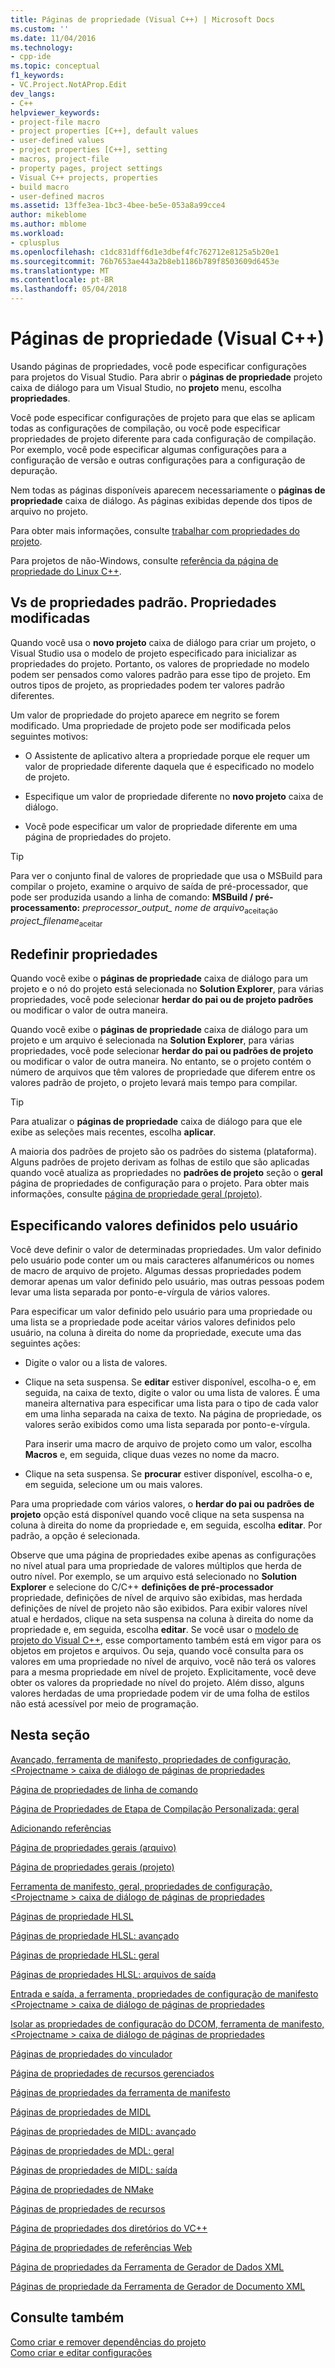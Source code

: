 ```yaml
---
title: Páginas de propriedade (Visual C++) | Microsoft Docs
ms.custom: ''
ms.date: 11/04/2016
ms.technology:
- cpp-ide
ms.topic: conceptual
f1_keywords:
- VC.Project.NotAProp.Edit
dev_langs:
- C++
helpviewer_keywords:
- project-file macro
- project properties [C++], default values
- user-defined values
- project properties [C++], setting
- macros, project-file
- property pages, project settings
- Visual C++ projects, properties
- build macro
- user-defined macros
ms.assetid: 13ffe3ea-1bc3-4bee-be5e-053a8a99cce4
author: mikeblome
ms.author: mblome
ms.workload:
- cplusplus
ms.openlocfilehash: c1dc831dff6d1e3dbef4fc762712e8125a5b20e1
ms.sourcegitcommit: 76b7653ae443a2b8eb1186b789f8503609d6453e
ms.translationtype: MT
ms.contentlocale: pt-BR
ms.lasthandoff: 05/04/2018
---
```

# <a name="property-pages-visual-c"></a>Páginas de propriedade (Visual C++)

Usando páginas de propriedades, você pode especificar configurações para projetos do Visual Studio. Para abrir o **páginas de propriedade** projeto caixa de diálogo para um Visual Studio, no **projeto** menu, escolha **propriedades**.

Você pode especificar configurações de projeto para que elas se aplicam todas as configurações de compilação, ou você pode especificar propriedades de projeto diferente para cada configuração de compilação. Por exemplo, você pode especificar algumas configurações para a configuração de versão e outras configurações para a configuração de depuração.

Nem todas as páginas disponíveis aparecem necessariamente o **páginas de propriedade** caixa de diálogo. As páginas exibidas depende dos tipos de arquivo no projeto.

Para obter mais informações, consulte [trabalhar com propriedades do projeto](../ide/working-with-project-properties.md).

Para projetos de não-Windows, consulte [referência da página de propriedade do Linux C++](../linux/prop-pages-linux.md)<!-- or [C++ Cross Platform Property Page Reference](../linux/prop-pages-linux.md)-->.

## <a name="default-properties-vs-modified-properties"></a>Vs de propriedades padrão. Propriedades modificadas

Quando você usa o **novo projeto** caixa de diálogo para criar um projeto, o Visual Studio usa o modelo de projeto especificado para inicializar as propriedades do projeto. Portanto, os valores de propriedade no modelo podem ser pensados como valores padrão para esse tipo de projeto. Em outros tipos de projeto, as propriedades podem ter valores padrão diferentes.

Um valor de propriedade do projeto aparece em negrito se forem modificado. Uma propriedade de projeto pode ser modificada pelos seguintes motivos:

- O Assistente de aplicativo altera a propriedade porque ele requer um valor de propriedade diferente daquela que é especificado no modelo de projeto.

- Especifique um valor de propriedade diferente no **novo projeto** caixa de diálogo.

- Você pode especificar um valor de propriedade diferente em uma página de propriedades do projeto.

> [!TIP]
> Para ver o conjunto final de valores de propriedade que usa o MSBuild para compilar o projeto, examine o arquivo de saída de pré-processador, que pode ser produzida usando a linha de comando: **MSBuild / pré-processamento:** *preprocessor_output_ nome de arquivo*<sub>aceitação</sub> *project_filename*<sub>aceitar</sub>

## <a name="resetting-properties"></a>Redefinir propriedades

Quando você exibe o **páginas de propriedade** caixa de diálogo para um projeto e o nó do projeto está selecionada no **Solution Explorer**, para várias propriedades, você pode selecionar **herdar do pai ou de projeto padrões** ou modificar o valor de outra maneira.

Quando você exibe o **páginas de propriedade** caixa de diálogo para um projeto e um arquivo é selecionada na **Solution Explorer**, para várias propriedades, você pode selecionar **herdar do pai ou padrões de projeto** ou modificar o valor de outra maneira. No entanto, se o projeto contém o número de arquivos que têm valores de propriedade que diferem entre os valores padrão de projeto, o projeto levará mais tempo para compilar.

> [!TIP]
> Para atualizar o **páginas de propriedade** caixa de diálogo para que ele exibe as seleções mais recentes, escolha **aplicar**.

A maioria dos padrões de projeto são os padrões do sistema (plataforma). Alguns padrões de projeto derivam as folhas de estilo que são aplicadas quando você atualiza as propriedades no **padrões de projeto** seção o **geral** página de propriedades de configuração para o projeto. Para obter mais informações, consulte [página de propriedade geral (projeto)](../ide/general-property-page-project.md).

## <a name="specifying-user-defined-values"></a>Especificando valores definidos pelo usuário

Você deve definir o valor de determinadas propriedades. Um valor definido pelo usuário pode conter um ou mais caracteres alfanuméricos ou nomes de macro de arquivo de projeto. Algumas dessas propriedades podem demorar apenas um valor definido pelo usuário, mas outras pessoas podem levar uma lista separada por ponto-e-vírgula de vários valores.

Para especificar um valor definido pelo usuário para uma propriedade ou uma lista se a propriedade pode aceitar vários valores definidos pelo usuário, na coluna à direita do nome da propriedade, execute uma das seguintes ações:

- Digite o valor ou a lista de valores.

- Clique na seta suspensa. Se **editar** estiver disponível, escolha-o e, em seguida, na caixa de texto, digite o valor ou uma lista de valores. É uma maneira alternativa para especificar uma lista para o tipo de cada valor em uma linha separada na caixa de texto. Na página de propriedade, os valores serão exibidos como uma lista separada por ponto-e-vírgula.

   Para inserir uma macro de arquivo de projeto como um valor, escolha **Macros** e, em seguida, clique duas vezes no nome da macro.

- Clique na seta suspensa. Se **procurar** estiver disponível, escolha-o e, em seguida, selecione um ou mais valores.

Para uma propriedade com vários valores, o **herdar do pai ou padrões de projeto** opção está disponível quando você clique na seta suspensa na coluna à direita do nome da propriedade e, em seguida, escolha **editar**. Por padrão, a opção é selecionada.

Observe que uma página de propriedades exibe apenas as configurações no nível atual para uma propriedade de valores múltiplos que herda de outro nível. Por exemplo, se um arquivo está selecionado no **Solution Explorer** e selecione do C/C++ **definições de pré-processador** propriedade, definições de nível de arquivo são exibidas, mas herdada definições de nível de projeto não são exibidos. Para exibir valores nível atual e herdados, clique na seta suspensa na coluna à direita do nome da propriedade e, em seguida, escolha **editar**. Se você usar o [modelo de projeto do Visual C++](https://docs.microsoft.com/dotnet/api/microsoft.visualstudio.vcprojectengine), esse comportamento também está em vigor para os objetos em projetos e arquivos. Ou seja, quando você consulta para os valores em uma propriedade no nível de arquivo, você não terá os valores para a mesma propriedade em nível de projeto. Explicitamente, você deve obter os valores da propriedade no nível do projeto. Além disso, alguns valores herdadas de uma propriedade podem vir de uma folha de estilos não está acessível por meio de programação.

## <a name="in-this-section"></a>Nesta seção

[Avançado, ferramenta de manifesto, propriedades de configuração, \<Projectname > caixa de diálogo de páginas de propriedades](../ide/advanced-manifest-tool.md)

[Página de propriedades de linha de comando](../ide/command-line-property-pages.md)

[Página de Propriedades de Etapa de Compilação Personalizada: geral](../ide/custom-build-step-property-page-general.md)

[Adicionando referências](../ide/adding-references-in-visual-cpp-projects.md)

[Página de propriedades gerais (arquivo)](../ide/general-property-page-file.md)

[Página de propriedades gerais (projeto)](../ide/general-property-page-project.md)

[Ferramenta de manifesto, geral, propriedades de configuração, \<Projectname > caixa de diálogo de páginas de propriedades](../ide/general-manifest-tool-configuration-properties.md)

[Páginas de propriedade HLSL](../ide/hlsl-property-pages.md)

[Páginas de propriedade HLSL: avançado](../ide/hlsl-property-pages-advanced.md)

[Páginas de propriedade HLSL: geral](../ide/hlsl-property-pages-general.md)

[Páginas de propriedades HLSL: arquivos de saída](../ide/hlsl-property-pages-output-files.md)

[Entrada e saída, a ferramenta, propriedades de configuração de manifesto \<Projectname > caixa de diálogo de páginas de propriedades](../ide/input-and-output-manifest-tool.md)

[Isolar as propriedades de configuração do DCOM, ferramenta de manifesto, \<Projectname > caixa de diálogo de páginas de propriedades](../ide/isolated-com-manifest-tool.md)

[Páginas de propriedades do vinculador](../ide/linker-property-pages.md)

[Página de propriedades de recursos gerenciados](../ide/managed-resources-property-page.md)

[Páginas de propriedades da ferramenta de manifesto](../ide/manifest-tool-property-pages.md)

[Páginas de propriedades de MIDL](../ide/midl-property-pages.md)

[Páginas de propriedades de MIDL: avançado](../ide/midl-property-pages-advanced.md)

[Páginas de propriedades de MDL: geral](../ide/midl-property-pages-general.md)

[Páginas de propriedades de MIDL: saída](../ide/midl-property-pages-output.md)

[Página de propriedades de NMake](../ide/nmake-property-page.md)

[Páginas de propriedades de recursos](../ide/resources-property-pages.md)

[Página de propriedades dos diretórios do VC++](../ide/vcpp-directories-property-page.md)

[Página de propriedades de referências Web](../ide/web-references-property-page.md)

[Página de propriedades da Ferramenta de Gerador de Dados XML](../ide/xml-data-generator-tool-property-page.md)

[Páginas de propriedade da Ferramenta de Gerador de Documento XML](../ide/xml-document-generator-tool-property-pages.md)

## <a name="see-also"></a>Consulte também

[Como criar e remover dependências do projeto](/visualstudio/ide/how-to-create-and-remove-project-dependencies)  
[Como criar e editar configurações](/visualstudio/ide/how-to-create-and-edit-configurations)  
